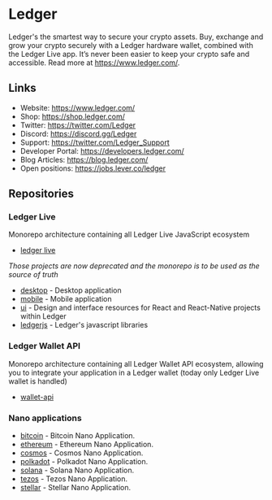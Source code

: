 # Ledger

Ledger's the smartest way to secure your crypto assets. Buy, exchange and grow your crypto securely with a Ledger hardware wallet, combined with the Ledger Live app. It’s never been easier to keep your crypto safe and accessible. Read more at https://www.ledger.com/.

## Links

* Website: https://www.ledger.com/
* Shop: https://shop.ledger.com/
* Twitter: https://twitter.com/Ledger
* Discord: https://discord.gg/Ledger
* Support: https://twitter.com/Ledger_Support
* Developer Portal: https://developers.ledger.com/
* Blog Articles: https://blog.ledger.com/
* Open positions: https://jobs.lever.co/ledger

## Repositories

### Ledger Live

Monorepo architecture containing all Ledger Live JavaScript ecosystem

* [ledger live](https://github.com/LedgerHQ/ledger-live)
 
_Those projects are now deprecated and the monorepo is to be used as the source of truth_

* [desktop](https://github.com/LedgerHQ/ledger-live-desktop) - Desktop application
* [mobile](https://github.com/LedgerHQ/ledger-live-mobile) - Mobile application
* [ui](https://github.com/LedgerHQ/ui) - Design and interface resources for React and React-Native projects within Ledger
* [ledgerjs](https://github.com/LedgerHQ/ledgerjs) - Ledger's javascript libraries

### Ledger Wallet API

Monorepo architecture containing all Ledger Wallet API ecosystem, allowing you to integrate your application in a Ledger wallet (today only Ledger Live wallet is handled)

* [wallet-api](https://github.com/LedgerHQ/wallet-api)

### Nano applications

* [bitcoin](https://github.com/LedgerHQ/app-bitcoin-new) - Bitcoin Nano Application.
* [ethereum](https://github.com/LedgerHQ/app-ethereum) - Ethereum Nano Application.
* [cosmos](https://github.com/LedgerHQ/app-cosmos) - Cosmos Nano Application.
* [polkadot](https://github.com/LedgerHQ/app-polkadot) - Polkadot Nano Application.
* [solana](https://github.com/LedgerHQ/app-solana) - Solana Nano Application.
* [tezos](https://github.com/LedgerHQ/app-tezos) - Tezos Nano Application.
* [stellar](https://github.com/LedgerHQ/app-stellar) - Stellar Nano Application.
